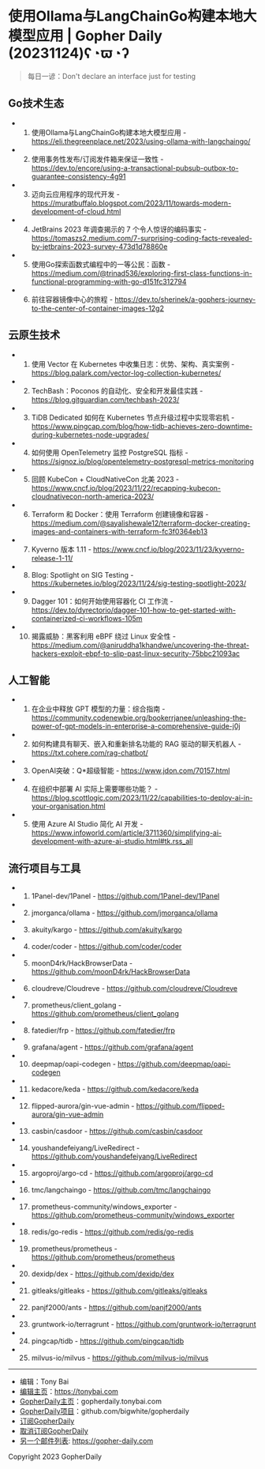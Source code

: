 # 使用Ollama与LangChainGo构建本地大模型应用 | Gopher Daily (20231124)ʕ◔ϖ◔ʔ

>每日一谚：Don&#39;t declare an interface just for testing

## Go技术生态


- 1. 使用Ollama与LangChainGo构建本地大模型应用 - https://eli.thegreenplace.net/2023/using-ollama-with-langchaingo/

- 2. 使用事务性发布/订阅发件箱来保证一致性 - https://dev.to/encore/using-a-transactional-pubsub-outbox-to-guarantee-consistency-4g91

- 3. 迈向云应用程序的现代开发 - https://muratbuffalo.blogspot.com/2023/11/towards-modern-development-of-cloud.html

- 4. JetBrains 2023 年调查揭示的 7 个令人惊讶的编码事实 - https://tomaszs2.medium.com/7-surprising-coding-facts-revealed-by-jetbrains-2023-survey-473d1d78860e

- 5. 使用Go探索函数式编程中的一等公民：函数 - https://medium.com/@trinad536/exploring-first-class-functions-in-functional-programming-with-go-d151fc312794

- 6. 前往容器镜像中心的旅程 - https://dev.to/sherinek/a-gophers-journey-to-the-center-of-container-images-12g2


## 云原生技术


- 1. 使用 Vector 在 Kubernetes 中收集日志：优势、架构、真实案例 - https://blog.palark.com/vector-log-collection-kubernetes/

- 2. TechBash：Poconos 的自动化、安全和开发最佳实践 - https://blog.gitguardian.com/techbash-2023/

- 3. TiDB Dedicated 如何在 Kubernetes 节点升级过程中实现零宕机 - https://www.pingcap.com/blog/how-tidb-achieves-zero-downtime-during-kubernetes-node-upgrades/

- 4. 如何使用 OpenTelemetry 监控 PostgreSQL 指标 - https://signoz.io/blog/opentelemetry-postgresql-metrics-monitoring

- 5. 回顾 KubeCon &#43; CloudNativeCon 北美 2023 - https://www.cncf.io/blog/2023/11/22/recapping-kubecon-cloudnativecon-north-america-2023/

- 6. Terraform 和 Docker：使用 Terraform 创建镜像和容器 - https://medium.com/@sayalishewale12/terraform-docker-creating-images-and-containers-with-terraform-fc3f0364eb13

- 7. Kyverno 版本 1.11 - https://www.cncf.io/blog/2023/11/23/kyverno-release-1-11/

- 8. Blog: Spotlight on SIG Testing - https://kubernetes.io/blog/2023/11/24/sig-testing-spotlight-2023/

- 9. Dagger 101：如何开始使用容器化 CI 工作流 - https://dev.to/dyrectorio/dagger-101-how-to-get-started-with-containerized-ci-workflows-105m

- 10. 揭露威胁：黑客利用 eBPF 绕过 Linux 安全性 - https://medium.com/@aniruddha1khandwe/uncovering-the-threat-hackers-exploit-ebpf-to-slip-past-linux-security-75bbc21093ac


## 人工智能


- 1. 在企业中释放 GPT 模型的力量：综合指南 - https://community.codenewbie.org/bookerrjanee/unleashing-the-power-of-gpt-models-in-enterprise-a-comprehensive-guide-j0j

- 2. 如何构建具有聊天、嵌入和重新排名功能的 RAG 驱动的聊天机器人 - https://txt.cohere.com/rag-chatbot/

- 3. OpenAI突破：Q*超级智能 - https://www.jdon.com/70157.html

- 4. 在组织中部署 AI 实际上需要哪些功能？ - https://blog.scottlogic.com/2023/11/22/capabilities-to-deploy-ai-in-your-organisation.html

- 5. 使用 Azure AI Studio 简化 AI 开发 - https://www.infoworld.com/article/3711360/simplifying-ai-development-with-azure-ai-studio.html#tk.rss_all


## 流行项目与工具


- 1. 1Panel-dev/1Panel - https://github.com/1Panel-dev/1Panel

- 2. jmorganca/ollama - https://github.com/jmorganca/ollama

- 3. akuity/kargo - https://github.com/akuity/kargo

- 4. coder/coder - https://github.com/coder/coder

- 5. moonD4rk/HackBrowserData - https://github.com/moonD4rk/HackBrowserData

- 6. cloudreve/Cloudreve - https://github.com/cloudreve/Cloudreve

- 7. prometheus/client_golang - https://github.com/prometheus/client_golang

- 8. fatedier/frp - https://github.com/fatedier/frp

- 9. grafana/agent - https://github.com/grafana/agent

- 10. deepmap/oapi-codegen - https://github.com/deepmap/oapi-codegen

- 11. kedacore/keda - https://github.com/kedacore/keda

- 12. flipped-aurora/gin-vue-admin - https://github.com/flipped-aurora/gin-vue-admin

- 13. casbin/casdoor - https://github.com/casbin/casdoor

- 14. youshandefeiyang/LiveRedirect - https://github.com/youshandefeiyang/LiveRedirect

- 15. argoproj/argo-cd - https://github.com/argoproj/argo-cd

- 16. tmc/langchaingo - https://github.com/tmc/langchaingo

- 17. prometheus-community/windows_exporter - https://github.com/prometheus-community/windows_exporter

- 18. redis/go-redis - https://github.com/redis/go-redis

- 19. prometheus/prometheus - https://github.com/prometheus/prometheus

- 20. dexidp/dex - https://github.com/dexidp/dex

- 21. gitleaks/gitleaks - https://github.com/gitleaks/gitleaks

- 22. panjf2000/ants - https://github.com/panjf2000/ants

- 23. gruntwork-io/terragrunt - https://github.com/gruntwork-io/terragrunt

- 24. pingcap/tidb - https://github.com/pingcap/tidb

- 25. milvus-io/milvus - https://github.com/milvus-io/milvus


----

- 编辑：Tony Bai
- [编辑主页](https://tonybai.com)：https://tonybai.com
- [GopherDaily主页](https://gopherdaily.tonybai.com)：gopherdaily.tonybai.com
- [GopherDaily项目](https://github.com/bigwhite/gopherdaily)：github.com/bigwhite/gopherdaily
- [订阅GopherDaily](https://gopherdaily.tonybai.com/subscribe)
- [取消订阅GopherDaily](https://gopherdaily.tonybai.com/unsubscribe)
- [另一个邮件列表](https://gopher-daily.com): https://gopher-daily.com

Copyright 2023 GopherDaily
